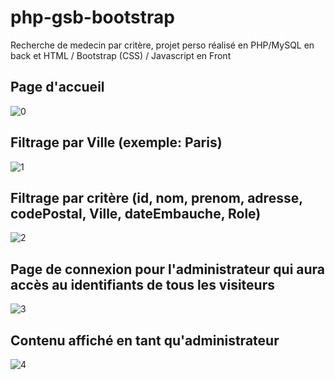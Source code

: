 # php-gsb-bootstrap
Recherche de medecin par critère, projet perso réalisé en PHP/MySQL en back et HTML / Bootstrap (CSS) / Javascript en Front

<h2>Page d'accueil</h2>

![0](https://user-images.githubusercontent.com/25708184/121802756-5d487380-cc3e-11eb-8db9-cefed0f58874.JPG)

<h2>Filtrage par Ville (exemple: Paris)</h2>

![1](https://user-images.githubusercontent.com/25708184/121802754-5cafdd00-cc3e-11eb-911b-74c714b87789.JPG)

<h2>Filtrage par critère (id, nom, prenom, adresse, codePostal, Ville, dateEmbauche, Role)</h2>

![2](https://user-images.githubusercontent.com/25708184/121802760-5de10a00-cc3e-11eb-9f5a-91e5a63561c5.JPG)


<h2>Page de connexion pour l'administrateur qui aura accès au identifiants de tous les visiteurs</h2>

![3](https://user-images.githubusercontent.com/25708184/121802757-5d487380-cc3e-11eb-8206-08e3129804dc.JPG)

<h2>Contenu affiché en tant qu'administrateur</h2>

![4](https://user-images.githubusercontent.com/25708184/121802759-5d487380-cc3e-11eb-9e08-50e422828b2c.JPG)
